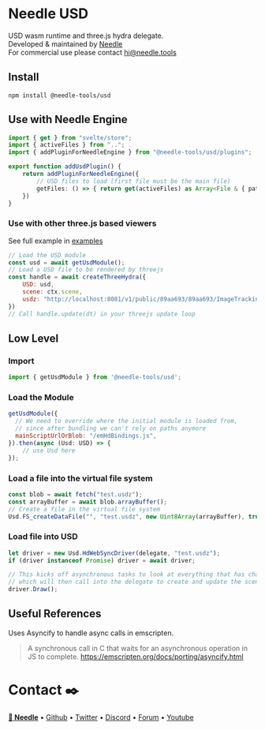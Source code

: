 # Needle USD

USD wasm runtime and three.js hydra delegate.   
Developed & maintained by [Needle](https://needle.tools)  
For commercial use please contact hi@needle.tools

## Install
`npm install @needle-tools/usd`



## Use with Needle Engine


```ts
import { get } from "svelte/store";
import { activeFiles } from "..";
import { addPluginForNeedleEngine } from "@needle-tools/usd/plugins";

export function addUsdPlugin() {
    return addPluginForNeedleEngine({
        // USD files to load (first file must be the main file)
        getFiles: () => { return get(activeFiles) as Array<File & { path: string }> }
    })
}
```


### Use with other three.js based viewers


See full example in [examples](./examples/src/main.ts)

```js
// Load the USD module
const usd = await getUsdModule();
// Load a USD file to be rendered by threejs
const handle = await createThreeHydra({
    USD: usd,
    scene: ctx.scene,
    usdz: "http://localhost:8081/v1/public/89aa693/89aa693/ImageTrackingNeedleSample.usdz",
})
// Call handle.update(dt) in your threejs update loop 
```



## Low Level

### Import
```js
import { getUsdModule } from '@needle-tools/usd';
```

### Load the Module

```js
getUsdModule({
  // We need to override where the initial module is loaded from, 
  // since after bundling we can't rely on paths anymore
  mainScriptUrlOrBlob: "/emHdBindings.js",
}).then(async (Usd: USD) => {
    // use Usd here
});
```

### Load a file into the virtual file system
```js
const blob = await fetch("test.usdz");
const arrayBuffer = await blob.arrayBuffer();
// Create a file in the virtual file system
Usd.FS_createDataFile("", "test.usdz", new Uint8Array(arrayBuffer), true, true, true);
```

### Load file into USD

```js
let driver = new Usd.HdWebSyncDriver(delegate, "test.usdz");
if (driver instanceof Promise) driver = await driver;

// This kicks off asynchronous tasks to look at everything that has changed – _SyncAll –
// which will then call into the delegate to create and update the scene graph.
driver.Draw();
```

## Useful References

Uses Asyncify to handle async calls in emscripten.
> A synchronous call in C that waits for an asynchronous operation in JS to complete.
https://emscripten.org/docs/porting/asyncify.html


# Contact ✒️
<b>[🌵 Needle](https://needle.tools)</b> • 
[Github](https://github.com/needle-tools) • 
[Twitter](https://twitter.com/NeedleTools) • 
[Discord](https://discord.needle.tools) • 
[Forum](https://forum.needle.tools) • 
[Youtube](https://www.youtube.com/@needle-tools)

